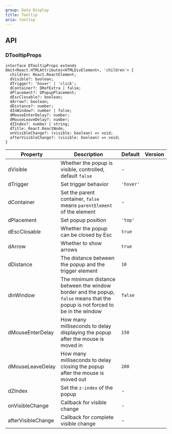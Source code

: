 ```yaml
---
group: Data Display
title: Tooltip
aria: tooltip
---
```


## API

### DTooltipProps

```tsx
interface DTooltipProps extends Omit<React.HTMLAttributes<HTMLDivElement>, 'children'> {
  children: React.ReactElement;
  dVisible?: boolean;
  dTrigger?: 'hover' | 'click';
  dContainer?: DRefExtra | false;
  dPlacement?: DPopupPlacement;
  dEscClosable?: boolean;
  dArrow?: boolean;
  dDistance?: number;
  dInWindow?: number | false;
  dMouseEnterDelay?: number;
  dMouseLeaveDelay?: number;
  dZIndex?: number | string;
  dTitle: React.ReactNode;
  onVisibleChange?: (visible: boolean) => void;
  afterVisibleChange?: (visible: boolean) => void;
}
```

<!-- prettier-ignore-start -->
| Property | Description | Default | Version | 
| --- | --- | --- | --- | 
| dVisible | Whether the popup is visible, controlled, default `false` | - |  |
| dTrigger | Set trigger behavior | `'hover'` |  |
| dContainer | Set the parent container, `false` means `parentElement` of the element | - |  |
| dPlacement | Set popup position | `'top'` |  |
| dEscClosable | Whether the popup can be closed by Esc | `true` |  |
| dArrow | Whether to show arrows | `true` |  |
| dDistance | The distance between the popup and the trigger element | `10` |  |
| dInWindow | The minimum distance between the window border and the popup, `false` means that the popup is not forced to be in the window | `false` |  |
| dMouseEnterDelay | How many milliseconds to delay displaying the popup after the mouse is moved in | `150` |  |
| dMouseLeaveDelay | How many milliseconds to delay closing the popup after the mouse is moved out | `200` |  |
| dZIndex | Set the `z-index` of the popup | - |  |
| onVisibleChange | Callback for visible change | - |  |
| afterVisibleChange | Callback for complete visible change | - |  |
<!-- prettier-ignore-end -->
